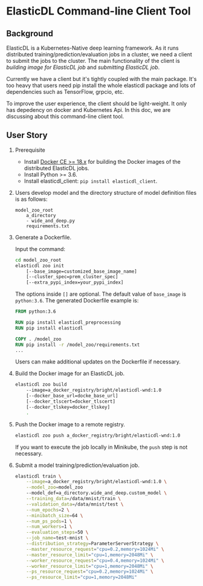 # ElasticDL Command-line Client Tool

## Background

ElasticDL is a Kubernetes-Native deep learning framework. As it runs
distributed training/prediction/evaluation jobs in a cluster, we need a client
to submit the jobs to the cluster. The main functionality of the client is
*building image for ElasticDL job* and *submitting ElasticDL job*.

Currently we have a client but it's tightly coupled with the main package. It's
too heavy that users need pip install the whole elasticdl package and lots of
dependencies such as TensorFlow, grpcio, etc.

To improve the user experience, the client should be light-weight. It only has
depedency on docker and Kubernetes Api. In this doc, we are discussing about
this command-line client tool.

## User Story

1. Prerequisite

    - Install [Docker CE >= 18.x](https://docs.docker.com/docker-for-mac/install/)
    for building the Docker images of the distributed ElasticDL jobs.
    - Install Python >= 3.6.
    - Install elasticdl_client: `pip install elasticdl_client`.

1. Users develop model and the directory structure of model definition files
   is as follows:

    ```TEXT
    model_zoo_root
        a_directory
        - wide_and_deep.py
        requirements.txt
    ```

1. Generate a Dockerfile.  

    Input the command:

    ```bash
    cd model_zoo_root
    elasticdl zoo init
        [--base_image=customized_base_image_name]
        [--cluster_spec=prem_cluster_spec]
        [--extra_pypi_index=your_pypi_index]
    ```

    The options inside `[]` are optional. The default value of `base_image`
    is `python:3.6`.
    The generated Dockerfile example is:

    ```Dockerfile
    FROM python:3.6

    RUN pip install elasticdl_preprocessing
    RUN pip install elasticdl

    COPY . /model_zoo
    RUN pip install -r /model_zoo/requirements.txt
    ...
    ```

    Users can make additional updates on the Dockerfile if necessary.

1. Build the Docker image for an ElasticDL job.

    ```bash
    elasticdl zoo build
        --image=a_docker_registry/bright/elasticdl-wnd:1.0
        [--docker_base_url=docke_base_url]
        [--docker_tlscert=docker_tlscert]
        [--docker_tlskey=docker_tlskey]
        .
    ```

1. Push the Docker image to a remote registry.

    ```bash
    elasticdl zoo push a_docker_registry/bright/elasticdl-wnd:1.0
    ```

    If you want to execute the job locally in Minikube, the `push` step
    is not necessary.

1. Submit a model training/prediction/evaluation job.

    ```bash
    elasticdl train \
        --image=a_docker_registry/bright/elasticdl-wnd:1.0 \
        --model_zoo=model_zoo
        --model_def=a_directory.wide_and_deep.custom_model \
        --training_data=/data/mnist/train \
        --validation_data=/data/mnist/test \
        --num_epochs=2 \
        --minibatch_size=64 \
        --num_ps_pods=1 \
        --num_workers=1 \
        --evaluation_steps=50 \
        --job_name=test-mnist \
        --distribution_strategy=ParameterServerStrategy \
        --master_resource_request="cpu=0.2,memory=1024Mi" \
        --master_resource_limit="cpu=1,memory=2048Mi" \
        --worker_resource_request="cpu=0.4,memory=1024Mi" \
        --worker_resource_limit="cpu=1,memory=2048Mi" \
        --ps_resource_request="cpu=0.2,memory=1024Mi" \
        --ps_resource_limit="cpu=1,memory=2048Mi"
    ```
